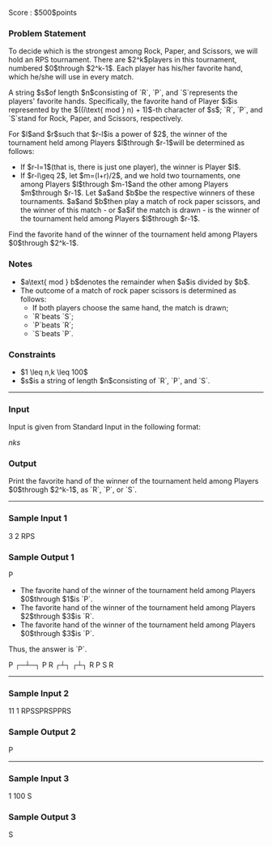 
<div>

<span>

<span>

<p>
Score : $500$points
</p>

<div>

<section>

### **Problem Statement**

<p>
To decide which is the strongest among Rock, Paper, and Scissors, we will hold an RPS tournament.
There are $2^k$players in this tournament, numbered $0$through $2^k-1$. Each player has his/her favorite hand, which he/she will use in every match.
</p>

<p>
A string $s$of length $n$consisting of `R`, `P`, and `S`represents the players' favorite hands.
Specifically, the favorite hand of Player $i$is represented by the $((i\text{ mod } n) + 1)$-th character of $s$; `R`, `P`, and `S`stand for Rock, Paper, and Scissors, respectively.
</p>

<p>
For $l$and $r$such that $r-l$is a power of $2$, the winner of the tournament held among Players $l$through $r-1$will be determined as follows:
</p>

<ul>

<li>
If $r-l=1$(that is, there is just one player), the winner is Player $l$.
</li>

<li>
If $r-l\geq 2$, let $m=(l+r)/2$, and we hold two tournaments, one among Players $l$through $m-1$and the other among Players $m$through $r-1$. Let $a$and $b$be the respective winners of these tournaments. $a$and $b$then play a match of rock paper scissors, and the winner of this match - or $a$if the match is drawn - is the winner of the tournament held among Players $l$through $r-1$.
</li>

</ul>

<p>
Find the favorite hand of the winner of the tournament held among Players $0$through $2^k-1$.
</p>

</section>

</div>

<div>

<section>

### **Notes**

<ul>

<li>
$a\text{ mod } b$denotes the remainder when $a$is divided by $b$.
</li>

<li>
The outcome of a match of rock paper scissors is determined as follows:
<ul>

<li>
If both players choose the same hand, the match is drawn;
</li>

<li>
`R`beats `S`;
</li>

<li>
`P`beats `R`;
</li>

<li>
`S`beats `P`.
</li>

</ul>

</li>

</ul>

</section>

</div>

<div>

<section>

### **Constraints**

<ul>

<li>
$1 \leq n,k \leq 100$
</li>

<li>
$s$is a string of length $n$consisting of `R`, `P`, and `S`.
</li>

</ul>

</section>

</div>

---

<div>

<div>

<section>

### **Input**

<p>
Input is given from Standard Input in the following format:
</p>

<div>

$n$$k$$s$
</div>

</section>

</div>

<div>

<section>

### **Output**

<p>
Print the favorite hand of the winner of the tournament held among Players $0$through $2^k-1$, as `R`, `P`, or `S`.
</p>

</section>

</div>

</div>

---

<div>

<section>

### **Sample Input 1**

<div>

3 2
RPS

</div>

</section>

</div>

<div>

<section>

### **Sample Output 1**

<div>

P

</div>

<ul>

<li>
The favorite hand of the winner of the tournament held among Players $0$through $1$is `P`.
</li>

<li>
The favorite hand of the winner of the tournament held among Players $2$through $3$is `R`.
</li>

<li>
The favorite hand of the winner of the tournament held among Players $0$through $3$is `P`.
</li>

</ul>

<p>
Thus, the answer is `P`.
</p>

<div>

P
 ┌─┴─┐
 P   R
┌┴┐ ┌┴┐
R P S R

</div>

</section>

</div>

---

<div>

<section>

### **Sample Input 2**

<div>

11 1
RPSSPRSPPRS

</div>

</section>

</div>

<div>

<section>

### **Sample Output 2**

<div>

P

</div>

</section>

</div>

---

<div>

<section>

### **Sample Input 3**

<div>

1 100
S

</div>

</section>

</div>

<div>

<section>

### **Sample Output 3**

<div>

S

</div>

</section>

</div>

</span>

</span>

</div>
